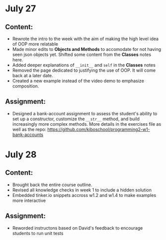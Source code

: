 # July 27
## Content:
- Rewrote the intro to the week with the aim of making the high level idea of OOP more relatable
- Made minor edits to **Objects and Methods** to accomodate for not having seen json objects yet. Shifted some content from the **Classes** notes here.
- Added deeper explanations of `__init__` and `self` in the **Classes** notes
- Removed the page dedicated to justifying the use of OOP. It will come back at a later date.
- Created a new example instead of the video demo to emphasize composition.

## Assignment:
-  Designed a bank-account assignment to assess the student's ability to set up a constructor, customize the `__str__` method, and build increasingly more complex methods. More details in the exercises file as well as the repo: https://github.com/kiboschool/programming2-w1-bank-accounts

# July 28
## Content: 
- Brought back the entire course outline.
- Revised all knowledge checks in week 1 to include a hidden solution
- Embedded tinker.io snippets accross w1.2 and w1.4 to make examples more interactive

## Assignment:
- Reworded instructons based on David's feedback to encourage students to run unit tests
